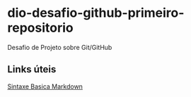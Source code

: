 # dio-desafio-github-primeiro-repositorio
Desafio de Projeto sobre Git/GitHub

## Links úteis
[Sintaxe Basica Markdown](https://www.markdownguide.org/)
